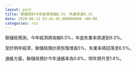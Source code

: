 ```yaml
---
layout: post
title: 聯儲局料今年經濟收縮6.5%　失業率達9.3%
date: 2020-06-11 03:42:45.000000000 +08:00
categories: rss
---
```


聯儲局預測，今年經濟將收縮6.5%，年底失業率將達到9.3%。

至於明年經濟，聯儲局預計將恢復增長5%，失業率將回落至6.5%。

通脹方面，聯儲局預計今年通脹率為0.8%，明年將升至1.6%。
